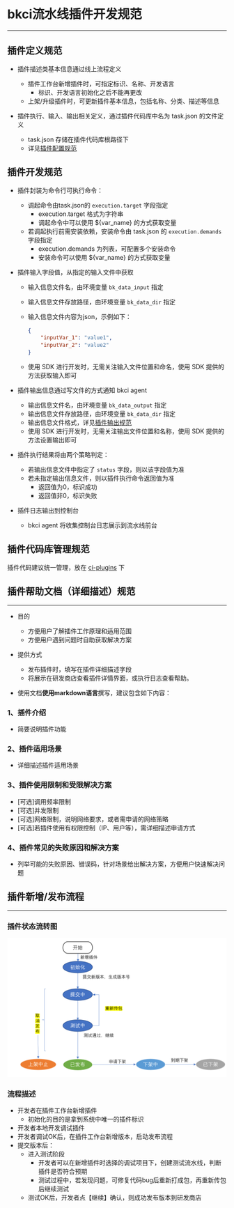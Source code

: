 # bkci流水线插件开发规范

---

## 插件定义规范

- 插件描述类基本信息通过线上流程定义
  - 插件工作台新增插件时，可指定标识、名称、开发语言
    - 标识、开发语言初始化之后不能再更改
  - 上架/升级插件时，可更新插件基本信息，包括名称、分类、描述等信息

- 插件执行、输入、输出相关定义，通过插件代码库中名为 task.json 的文件定义
  - task.json 存储在插件代码库根路径下
  - 详见[插件配置规范](plugin_config.md)

## 插件开发规范

- 插件封装为命令行可执行命令：
  - 调起命令由task.json的 `execution.target` 字段指定
    - execution.target 格式为字符串
    - 调起命令中可以使用 ${var_name} 的方式获取变量
  - 若调起执行前需安装依赖，安装命令由 task.json 的 `execution.demands` 字段指定
    - execution.demands 为列表，可配置多个安装命令
    - 安装命令可以使用 ${var_name} 的方式获取变量

- 插件输入字段值，从指定的输入文件中获取
  - 输入信息文件名，由环境变量 `bk_data_input` 指定
  - 输入信息文件存放路径，由环境变量 `bk_data_dir` 指定
  - 输入信息文件内容为json，示例如下：

    ```json
    {
        "inputVar_1": "value1",
        "inputVar_2": "value2"
    }
    ```

  - 使用 SDK 进行开发时，无需关注输入文件位置和命名，使用 SDK 提供的方法获取输入即可

- 插件输出信息通过写文件的方式通知 bkci agent
  - 输出信息文件名，由环境变量 `bk_data_output` 指定
  - 输出信息文件存放路径，由环境变量 `bk_data_dir` 指定
  - 输出信息文件格式，详见[插件输出规范](plugin_output.md)
  - 使用 SDK 进行开发时，无需关注输出文件位置和名称，使用 SDK 提供的方法设置输出即可

- 插件执行结果将由两个策略判定：
  - 若输出信息文件中指定了 `status` 字段，则以该字段值为准
  - 若未指定输出信息文件，则以插件执行命令返回值为准
    - 返回值为0，标识成功
    - 返回值非0，标识失败

- 插件日志输出到控制台
  - bkci agent 将收集控制台日志展示到流水线前台

## 插件代码库管理规范

插件代码建议统一管理，放在 [ci-plugins](https://github.com/ci-plugins) 下

## 插件帮助文档（详细描述）规范

---

- 目的
  - 方便用户了解插件工作原理和适用范围
  - 方便用户遇到问题时自助获取解决方案

- 提供方式
  - 发布插件时，填写在插件详细描述字段
  - 将展示在研发商店查看插件详情界面，或执行日志查看帮助。

- 使用文档**使用markdown语言**撰写，建议包含如下内容：

### 1、插件介绍

- 简要说明插件功能

### 2、插件适用场景

- 详细描述插件适用场景

### 3、插件使用限制和受限解决方案

- [可选]调用频率限制
- [可选]并发限制
- [可选]网络限制，说明网络要求，或者需申请的网络策略
- [可选]若插件使用有权限控制（IP、用户等），需详细描述申请方式

### 4、插件常见的失败原因和解决方案

- 列举可能的失败原因、错误码，针对场景给出解决方案，方便用户快速解决问题

## 插件新增/发布流程

---

### 插件状态流转图

![](assets/status.png)

### 流程描述

- 开发者在插件工作台新增插件
  - 初始化的目的是拿到系统中唯一的插件标识
- 开发者本地开发调试插件
- 开发者调试OK后，在插件工作台新增版本，启动发布流程
- 提交版本后：
  - 进入测试阶段
    - 开发者可以在新增插件时选择的调试项目下，创建测试流水线，判断插件是否符合预期
    - 测试过程中，若发现问题，可修复代码bug后重新打成包，再重新传包后继续测试
  - 测试OK后，开发者点【继续】确认，则成功发布版本到研发商店
